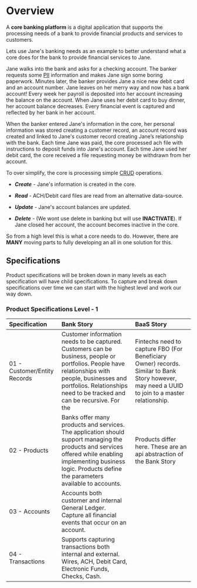 # Overview

A **core banking platform** is a digital application that supports the processing needs of a bank to provide financial products and services to customers.

Lets use Jane's banking needs as an example to better understand what a core does for the bank to provide financial services to Jane.

Jane walks into the bank and asks for a checking account. The banker requests some [PII](https://en.wikipedia.org/wiki/Personal_data "Personal Identifiable Information") information and makes Jane sign some boring paperwork. Minutes later, the banker provides Jane a nice new debit card and an account number. Jane leaves on her merry way and now has a bank account! Every week her payroll is deposited into her account increasing the balance on the account. When Jane uses her debit card to buy dinner, her account balance decreases. Every financial event is captured and reflected by her bank in her account.

When the banker entered Jane's information in the core, her personal information was stored creating a customer record, an account record was created and linked to Jane's customer record creating Jane’s relationship with the bank. Each time Jane was paid, the core processed ach file with instructions to deposit funds into Jane's account. Each time Jane used her debit card, the core received a file requesting money be withdrawn from her account.

To over simplify, the core is processing simple [CRUD](https://en.wikipedia.org/wiki/Create,_read,_update_and_delete "Create, Read, Update,  and Delete") operations.

- **_Create_** - Jane's information is created in the core.

- **_Read_** - ACH/Debit card files are read from an alternative data-source.

- **_Update_** - Jane's account balances are updated.

- **_Delete_** - (We wont use delete in banking but will use **INACTIVATE**). If Jane closed her account, the account becomes inactive in the core.

So from a high level this is what a core needs to do. However, there are **MANY** moving parts to fully developing an all in one solution for this.

## Specifications

Product specifications will be broken down in many levels as each specification will have child specifications. To capture and break down specifications over time we can start with the highest level and work our way down.

### Product Specifications Level - 1

| Specification                | Bank Story                                                                                                                                                                                                                   | BaaS Story                                                                                                                                     |
| :--------------------------- | :--------------------------------------------------------------------------------------------------------------------------------------------------------------------------------------------------------------------------- | :--------------------------------------------------------------------------------------------------------------------------------------------- |
| 01 - Customer/Entity Records | Customer information needs to be captured. Customers can be business, people or portfolios. People have relationships with people, businesses and portfolios. Relationships need to be tracked and can be recursive. For the | Fintechs need to capture FBO (For Beneficiary Owner) records. Similar to Bank Story however, may need a UUID to join to a master relationship. |
| 02 - Products                | Banks offer many products and services. The application should support managing the products and services offered while enabling implementing business logic. Products define the parameters available to accounts.          | Products differ here. These are an api abstraction of the Bank Story                                                                           |
| 03 - Accounts                | Accounts both customer and internal General Ledger. Capture all financial events that occur on an account.                                                                                                                   |                                                                                                                                                |
| 04 - Transactions            | Supports capturing transactions both internal and external. Wires, ACH, Debit Card, Electronic Funds, Checks, Cash.                                                                                                          |                                                                                                                                                |
